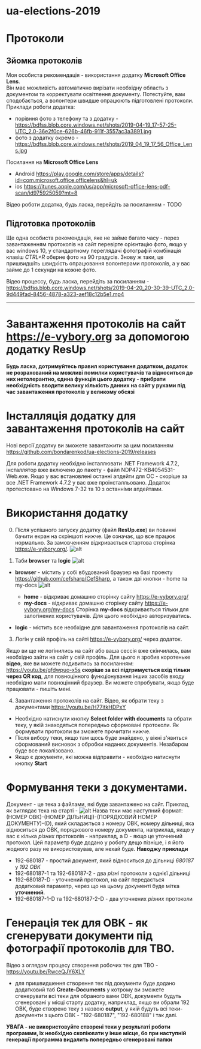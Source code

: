 # ua-elections-2019

# Протоколи

## Зйомка протоколів

Моя особиста рекомендація - використання додатку **Microsoft Office Lens**.  
Він має можливість автоматично вирізати необхідну область з документом та корректувати освітлення документу. Потестуйте, вам сподобається, а волонтери швидше опрацюють підготовлені протоколи.
Приклади роботи додатка:

- порівння фото з телефону та з додатку - https://bdfss.blob.core.windows.net/shots/2019-04-19_17-57-25-UTC_2.0-36e2f0ce-626b-46fb-911f-3557ac3a3891.jpg
- фото з додатку окремо - https://bdfss.blob.core.windows.net/shots/2019_04_19_17_56_Office_Lens.jpg

Посилання на **Microsoft Office Lens**
- Android https://play.google.com/store/apps/details?id=com.microsoft.office.officelens&hl=uk
- ios https://itunes.apple.com/us/app/microsoft-office-lens-pdf-scan/id975925059?mt=8

Відео роботи додатка, будь ласка, перейдіть за посиланням - TODO

## Підготовка протоколів

Ще одна особиста рекомендація, яке не займе багато часу - перез завантаженням протоколів на сайт перевірте орієнтацію фото, якщо у вас windows 10, у стандартному переглядачі фотографій комбінація клавіш _CTRL+R_ оберне фото на 90 градусів. Знову ж таки, це пришвидшіть швидкість опрацювання волонтерами протоколів, а у вас займе до 1 секунди на кожне фото.

Відео процессу, будь ласка, перейдіть за посиланням - https://bdfss.blob.core.windows.net/shots/2019-04-20_20-30-39-UTC_2.0-9d449fad-8456-4878-a323-aef18c12b5e1.mp4

- - -

# Завантаження протоколів на сайт https://e-vybory.org за допомогою додатку ResUp

 __Будь ласка, дотримуйтесь правил користування додатком, додаток не розрахований на можливі помилки користувачів та відноситься до них нетолерантно, єдина функція цього додатку - прибрати необхідність вводити велику кількість данних на сайт у руками під час завантаження протоколів у великому обсязі__


# Інсталляція додатку для завантаження протоколів на сайт

Нові версії додатку ви зможете завантажити за цим посиланням https://github.com/bondarenkod/ua-elections-2019/releases

Для роботи додатку необхідно інсталлювати .NET Framework 4.7.2, інсталлятор вже включено до пакету - файл NDP472-KB4054531-Web.exe.
Якщо у вас встановлені останні апдейти для ОС - скоріше за все .NET Framework 4.7.2 у вас вже проінсталльовано. Додаток протестовано на Windows 7-32 та 10 з останніми апдейтами.

# Використання додатку

0. Після успішного запуску додатку (файл **ResUp.exe**) ви повинні бачити екран на скріншоті нижче. Це означає, що все працює нормально. За замовченням відкривається стартова сторінка https://e-vybory.org/.
![alt](https://bdfss.blob.core.windows.net/shots/2019-04-20_19-10-23-ffec0c94-689a-4954-843f-c300b82820f9-ResUp.png)
   

1. Таби **browser** та **logic** 
![alt](https://bdfss.blob.core.windows.net/shots/2019-04-20_19-20-58-66af35ab-1949-4ad4-983c-151875ca93eb-ResUp.png)   

- **browser** - містить у собі вбудований браузер на базі проекту https://github.com/cefsharp/CefSharp, а також дві кнопки - home та my-docs 
![alt](https://bdfss.blob.core.windows.net/shots/2019-04-20_19-21-07-f15c0376-baad-49f3-9983-3c795d97e754-ResUp.png)     
    - **home** - відкриває домашню сторінку сайту https://e-vybory.org/
    - **my-docs** - відкриває домашню сторінку сайту https://e-vybory.org/my-docs
  Сторінка **my-docs** відкривається тільки для залогінених користувачів. Для цього необіхідно авторизуватись.

- **logic** - містить все необхідне для завантаження протоколів на сайт.

3. Логін у свій профіль на сайті https://e-vybory.org/ через додаток.

Якщо ви ще не логінились на сайт або ваша сессія вже скінчилась, вам необхідно зайти на сайт у свій профіль. Для цього я зробив коротеньке **відео**, яке ви можете подивитись за посиланням: https://youtu.be/gfdwpuo-x5s
**скоріше за всі підтримується вхід тільки через QR код**, для повноцінного функціонування інших засобів входу необхідно мати повноцінний браузер. Ви можете спробувати, якщо буде працювати - пишіть мені. 



4. Завантаження протоколів на сайт.
Відео, як обрати теку з документами https://youtu.be/H77itkHDPxY 
- Необхідно натиснути кнопку **Select folder with documents** та обрати теку, у якій знаходяться попередньо сформовані протоколи. Як формувати протоколи ви зможете прочитати нижче.
- Після вибору теки, якщо там щось буде знайдено, у вікні з'явиться сформований висновок з обробки наданих документів. Незабаром буде все локалізовано.
- Якщо є документи, які можна відправити - необхідно натиснути кнопку **Start**

# Формування теки з документами.

Документ - це тека з файлами, які буде завантажено на сайт. Приклад, як виглядає тека на старті - 
![alt](https://bdfss.blob.core.windows.net/shots/2019-04-20_19-31-30-d01bd813-be96-4614-bebe-68ae893909df-explorer.png)
Назва теки має наступний формат:
(НОМЕР ОВК)-(НОМЕР ДІЛЬНИЦІ)-(ПОРЯДКОВИЙ НОМЕР ДОКУМЕНТУ)-(D), який складається з номеру ОВК, номеру дільниці, яка відноситься до ОВК, порядкового номеру документа, наприклад, якщо у вас є кілька _різних_ протоколів - наприклад, а D - якщо це уточнений протокол. Цей параметр буде додано у роботу дещо пізніше, і я його жодного разу не використовував, але нехай буде.
**Наводжу приклади**

- 192-680187 - простий документ, який відноситься до дільниці _680187_ у _192 ОВК_
- 192-680187-1 та 192-680187-2 - два _різні_ протоколи з однієї дільниці
- 192-680187-D - уточнений протокол, на сайт передається додатковий параметр, через що на цьому документі буде мітка **уточнений**.
- 192-680187-1-D та 192-680187-2-D - два уточнених _різних_ протоколи
 

# Генерація тек для ОВК - як сгенерувати документи під фотографії протоколів для ТВО.
Відео з оглядом процесу створення робочих тек для ТВО - https://youtu.be/RwceQJY6XLY
  - для пришвидшення створення тек під документи буде додано додатковий таб **Create-Documents** у котрому ви зможете сгенерувати всі теки для обраного вами ОВК, документи будуть сгенеровані у місці старту додатку, наприклад, якщо ви обрали 192 ОВК, буде створено теку з назвою **output**, у якій будуть всі теки-документи з цього ОВК - "192-680187", "192-680188" і так далі. 

__УВАГА - не використовуйте створені теки у результаті роботи программи, їх необхідно скопіювати у інше місце, бо при наступній генерації программа видалить попередньо сгенеровані папки__
